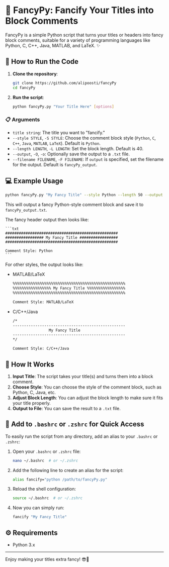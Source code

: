 # 🎉 FancyPy: Fancify Your Titles into Block Comments

FancyPy is a simple Python script that turns your titles or headers into fancy block comments, suitable for a variety of programming languages like Python, C, C++, Java, MATLAB, and LaTeX. ✨

## 🔧 How to Run the Code

1. **Clone the repository**:
   ```bash
   git clone https://github.com/alipoosti/fancyPy
   cd fancyPy
   ```

2. **Run the script**:
   ```bash
   python fancyPy.py "Your Title Here" [options]
   ```

### 📋 Arguments

- `title string`: The title you want to "fancify."
- `--style STYLE`, `-S STYLE`: Choose the comment block style (`Python`, `C`, `C++`, `Java`, `MATLAB`, `LaTeX`). Default is `Python`.
- `--length LENGTH`, `-L LENGTH`: Set the block length. Default is 40.
- `--output`, `-O`, `-o`: Optionally save the output to a `.txt` file.
- `--filename FILENAME`, `-F FILENAME`: If `output` is specified, set the filename for the output. Default is `fancyPy_output`.

## 💻 Example Usage

```bash
python fancyPy.py "My Fancy Title" --style Python --length 50 --output
```

This will output a fancy Python-style comment block and save it to `fancyPy_output.txt`.

The fancy header output then looks like:

    ```txt
    ##################################################
    ################# My Fancy Title #################
    ##################################################

    Comment Style: Python
    ```

For other styles, the output looks like:

- MATLAB/LaTeX

    ```txt
    %%%%%%%%%%%%%%%%%%%%%%%%%%%%%%%%%%%%%%%%%%%%%%%%%%
    %%%%%%%%%%%%%%%%% My Fancy Title %%%%%%%%%%%%%%%%%
    %%%%%%%%%%%%%%%%%%%%%%%%%%%%%%%%%%%%%%%%%%%%%%%%%%

    Comment Style: MATLAB/LaTeX
    ```

- C/C++/Java 

    ```txt
    /*
    --------------------------------------------------
                    My Fancy Title                  
    --------------------------------------------------
    */

    Comment Style: C/C++/Java
    ```

## 📝 How It Works

1. **Input Title**: The script takes your title(s) and turns them into a block comment.
2. **Choose Style**: You can choose the style of the comment block, such as Python, C, Java, etc.
3. **Adjust Block Length**: You can adjust the block length to make sure it fits your title properly.
4. **Output to File**: You can save the result to a `.txt` file.

## 🚀 Add to `.bashrc` or `.zshrc` for Quick Access

To easily run the script from any directory, add an alias to your `.bashrc` or `.zshrc`:

1. Open your `.bashrc` or `.zshrc` file:
   ```bash
   nano ~/.bashrc  # or ~/.zshrc
   ```

2. Add the following line to create an alias for the script:
   ```bash
   alias fancify="python /path/to/fancyPy.py"
   ```

3. Reload the shell configuration:
   ```bash
   source ~/.bashrc  # or ~/.zshrc
   ```

4. Now you can simply run:
   ```bash
   fancify "My Fancy Title"
   ```

## ⚙️ Requirements

- Python 3.x

---

Enjoy making your titles extra fancy! 😎🎨
